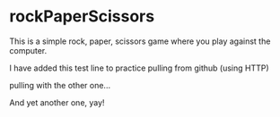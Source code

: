 # rockPaperScissors
This is a simple rock, paper, scissors game where you play against the computer. 

I have added this test line to practice pulling from github (using HTTP)

pulling with the other one...

And yet another one, yay!
